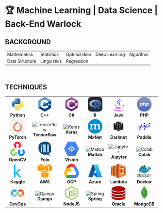 <!-- Header -->
# 🏆 Machine Learning | Data Science | Back-End Warlock

## BACKGROUND
<table>
  <tr>
    <td>Mathematics</td>
    <td>Statistics</td>
    <td>Optimization</td>
    <td>Deep Learning</td>
    <td>Algorithm</td>
  </tr>
  <tr>    
    <td>Data Structure</td>
    <td>Linguistics</td>
    <td>Regression</td>
    <td></td>
    <td></td>
  </tr>
</table>
<br>

## TECHNIQUES

<table>
  <tr>
    <td align="center" width="96">
        <img src="https://raw.githubusercontent.com/devicons/devicon/master/icons/python/python-original.svg" width="48" height="48" alt="Python" />
        <br><b>Python</br>
    </td>
    <td align="center" width="96">
        <img src="https://raw.githubusercontent.com/devicons/devicon/master/icons/cplusplus/cplusplus-original.svg" width="48" height="48" alt="Cpp" />
        <br><b>C++</br>
    </td>
    <td align="center" width="96">
        <img src="https://raw.githubusercontent.com/devicons/devicon/master/icons/csharp/csharp-original.svg" width="48" height="48" alt="CSharp" />
      <br><b>C#</br>
    </td>
    <td align="center" width="96">
        <img src="R-Dark.svg" width="48" height="48" alt="R" />
        <br><b>R</br>
    </td>
    <td align="center" width="96">
        <img src="icons8-java.svg" width="48" height="48" alt="Java" />
        <br><b>Java</br>
    </td>
    <td align="center" width="96">
        <img src="php.jpg" width="48" height="48" alt="PHP" />
        <br><b>PHP</br>
    </td>
  </tr>
  <tr>
    <td align="center" width="96">
        <img src="PyTorch-Light.svg" width="48" height="48" alt="PyTorch" />
      <br><b>PyTorch</br>
    </td>
    <td align="center" width="96">
        <img src="https://www.vectorlogo.zone/logos/tensorflow/tensorflow-icon.svg" width="48" height="48" alt="Tensorflow" />
      <br><b>Tensorflow</br>
    </td>
    <td align="center" width="96">
        <img src="https://upload.wikimedia.org/wikipedia/commons/a/ae/Keras_logo.svg" width="48" height="48" alt="Keras" />
      <br><b>Keras</br>
    </td>
    <td align="center" width="96">
        <img src="mxnet.png" width="48" height="48" alt="Keras" />
      <br><b>MxNet</br>
    </td>
    <td align="center" width="96">
        <img src="darknet.jpg" width="48" height="48" alt="Darknet" />
      <br><b>Darknet</br>
    </td>
    <td align="center" width="96">
        <img src="paddle.png" width="48" height="48" alt="Paddle" />
      <br><b>Paddle</br>
    </td>
  </tr>
  <tr>
    <td align="center" width="96">
        <img src="opencv.png" width="48" height="48" alt="OpenCV" />
      <br><b>OpenCV</br>
    </td>
    <td align="center" width="96">
        <img src="yolo2.jpg" width="48" height="48" alt="Yolo" />
      <br><b>Yolo</br>
    </td>
    <td align="center" width="96">
        <img src="vision.png" width="48" height="48" alt="Vision" />
      <br><b>Vision</br>
    </td>
    <td align="center" width="96">
        <img src="https://upload.wikimedia.org/wikipedia/commons/2/21/Matlab_Logo.png" width="48" height="48" alt="Matlab" />
      <br><b>Matlab</br>
    </td>
    <td align="center" width="96">
        <img src="https://upload.wikimedia.org/wikipedia/commons/3/38/Jupyter_logo.svg" width="48" height="48" alt="Jupyter" />
      <br><b>Jupyter</br>
    </td>
    <td align="center" width="96">
        <img src="https://upload.wikimedia.org/wikipedia/commons/d/d0/Google_Colaboratory_SVG_Logo.svg" width="48" height="48" alt="Colab" />
      <br><b>Colab</br>
    </td>
  </tr>        
  <tr>
    <td align="center" width="96">
        <img src="kaggle.png" width="48" height="48" alt="Kaggle" />
      <br><b>Kaggle</br>
    </td>
    <td align="center" width="96">
        <img src="amazon.png" width="48" height="48" alt="AWS" />
      <br><b>AWS</br>
    </td>
    <td align="center" width="96">
        <img src="gcp.png" width="48" height="48" alt="GCP" />
      <br><b>GCP</br>
    </td>
    <td align="center" width="96">
        <img src="azure.jpg" width="48" height="48" alt="Azure" />
      <br><b>Azure</br>
    </td>
    <td align="center" width="96">
        <img src="lambda.png" width="48" height="48" alt="Lambda" />
      <br><b>Lambda</br>
    </td>
    <td align="center" width="96">
        <img src="https://raw.githubusercontent.com/devicons/devicon/master/icons/docker/docker-original-wordmark.svg" width="48" height="48" alt="Docker" />
      <br><b>Docker</br>
    </td>
  </tr>
  <tr>
    <td align="center" width="96">
        <img src="devops.png" width="48" height="48" alt="DevOps" />
      <br><b>DevOps</br>
    </td>
    <td align="center" width="96">
        <img src="https://cdn.worldvectorlogo.com/logos/django.svg" width="48" height="48" alt="Django" />
      <br><b>Django</br>
    </td>
    <td align="center" width="96">
        <img src="https://raw.githubusercontent.com/devicons/devicon/master/icons/nodejs/nodejs-original.svg" width="48" height="48" alt="NodeJS" />
      <br><b>NodeJS</br>
    </td>
    <td align="center" width="96">
        <img src="https://www.vectorlogo.zone/logos/springio/springio-icon.svg" width="48" height="48" alt="Spring" />
      <br><b>Spring</br>
    </td>
    <td align="center" width="96">
        <img src="oracle.png" width="48" height="48" alt="Oracle" />
      <br><b>Oracle</br>
    </td>
    <td align="center" width="96">
        <img src="https://raw.githubusercontent.com/devicons/devicon/master/icons/mongodb/mongodb-original.svg" width="48" height="48" alt="MongoDB" />
      <br><b>MongoDB</br>
    </td>    
  </tr>
</table>
